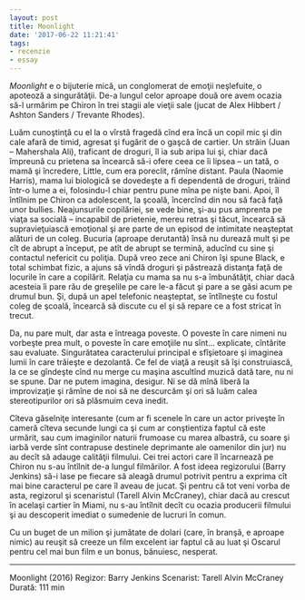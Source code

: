 ```yaml
---
layout: post
title: Moonlight
date: '2017-06-22 11:21:41'
tags:
- recenzie
- essay
---
```


*Moonlight* e o bijuterie mică, un conglomerat de emoţii neşlefuite, o apoteoză a singurătăţii. De-a lungul celor aproape două ore avem ocazia să-l urmărim pe Chiron în trei stagii ale vieţii sale (jucat de Alex Hibbert / Ashton Sanders / Trevante Rhodes).

Luăm cunoştinţă cu el la o vîrstă fragedă cînd era încă un copil mic şi din cale afară de timid, agresat şi fugărit de o gaşcă de cartier. Un străin (Juan – Mahershala Ali), traficant de droguri, îl ia sub aripa lui şi, chiar dacă împreună cu prietena sa încearcă să-i ofere ceea ce îi lipsea – un tată, o mamă şi încredere, Little, cum era poreclit, rămîne distant. Paula (Naomie Harris), mama lui biologică se dovedeşte a fi dependentă de droguri, trăind într-o lume a ei, folosindu-l chiar pentru pune mîna pe nişte bani.
Apoi, îl întîlnim pe Chiron ca adolescent, la şcoală, încercînd din nou să facă faţă unor bullies. Neajunsurile copilăriei, se vede bine, şi-au pus amprenta pe viaţa sa socială – incapabil de prietenie, mereu retras şi tăcut, încearcă să supravieţuiască emoţional şi are parte de un episod de intimitate neaşteptat alături de un coleg. Bucuria (aproape derutantă) însă nu durează mult şi pe cît de abrupt a început, pe atît de abrupt se termină, aducînd cu sine şi contactul nefericit cu poliţia.
După vreo zece ani Chiron îşi spune Black, e total schimbat fizic, a ajuns să vîndă droguri şi păstrează distanţa faţă de locurile în care a copilărit. Relaţia cu mama sa nu s-a îmbunătăţit, chiar dacă acesteia îi pare rău de greşelile pe care le-a făcut şi pare a se găsi acum pe drumul bun. Şi, după un apel telefonic neaşteptat, se întîlneşte cu fostul coleg de şcoală, încearcă să discute cu el şi să repare ce a fost stricat în trecut.

Da, nu pare mult, dar asta e întreaga poveste. O poveste în care nimeni nu vorbeşte prea mult, o poveste în care emoţiile nu sînt… explicate, cîntărite sau evaluate. Singurătatea caracterului principal e sfîşietoare şi imaginea lumii în care trăieşte e dezolantă. Ce fel de viaţă a reuşit să îşi construiască, la ce se gîndeşte cînd nu merge cu maşina ascultînd muzică dată tare, nu ni se spune. Dar ne putem imagina, desigur. Ni se dă mînă liberă la improvizaţie şi rămîne de noi să ne descurcăm şi ori să luăm calea stereotipurilor ori să plăsmuim ceva inedit.

Cîteva găselniţe interesante (cum ar fi scenele în care un actor priveşte în cameră cîteva secunde lungi ca şi cum ar conştientiza faptul că este urmărit, sau cum imaginilor naturii frumoase cu marea albastră, cu soare şi iarbă verde sînt contrapuse destinele deprimante ale oamenilor din jur) nu au decît să adauge calităţii filmului.
Cei trei actori care îl încarnează pe Chiron nu s-au întîlnit de-a lungul filmărilor. A fost ideea regizorului (Barry Jenkins) să-i lase pe fiecare să aleagă drumul potrivit pentru a exprima cît mai bine caracterul pe care îl aveau de jucat. Şi pentru că tot veni vorba de asta, regizorul şi scenaristul (Tarell Alvin McCraney), chiar dacă au crescut în acelaşi cartier în Miami, nu s-au întîlnit decît cu ocazia producerii filmului şi au descoperit imediat o sumedenie de lucruri în comun.

Cu un buget de un milion şi jumătate de dolari (care, în branşă, e aproape nimic) au reuşit să creeze un film excelent iar faptul că au luat şi Oscarul pentru cel mai bun film e un bonus, bănuiesc, nesperat.

---
Moonlight (2016)
Regizor: Barry Jenkins
Scenarist: Tarell Alvin McCraney
Durată: 111 min
